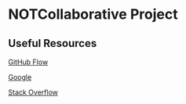# NOTCollaborative Project

## Useful Resources

[GitHub Flow](https://guides.github.com/introduction/flow/)

[Google](https://google.com)

[Stack Overflow](https://stackoverflow.com/)
